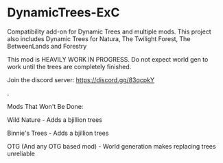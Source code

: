 # DynamicTrees-ExC
Compatibility add-on for Dynamic Trees and multiple mods. This project also includes Dynamic Trees for Natura, The Twilight Forest, The BetweenLands and Forestry

This mod is HEAVILY WORK IN PROGRESS. Do not expect world gen to work until the trees are completely finished.

Join the discord server: https://discord.gg/83qcpkY

.


Mods That Won't Be Done:

  Wild Nature - Adds a bjillion trees
  
  Binnie's Trees - Adds a bjillion trees
  
  OTG (And any OTG based mod) - World generation makes replacing trees unreliable
